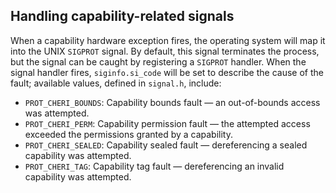 ## Handling capability-related signals

When a capability hardware exception fires, the operating system will map it
into the UNIX `SIGPROT` signal.
By default, this signal terminates the process, but the signal can be caught
by registering a `SIGPROT` handler.
When the signal handler fires, `siginfo.si_code` will be set to
describe the cause of the fault; available values, defined in
`signal.h`, include:

* `PROT_CHERI_BOUNDS`: Capability bounds fault &mdash; an out-of-bounds access was
  attempted.
* `PROT_CHERI_PERM`: Capability permission fault &mdash; the attempted access
  exceeded the permissions granted by a capability.
* `PROT_CHERI_SEALED`: Capability sealed fault &mdash; dereferencing a sealed
  capability was attempted.
* `PROT_CHERI_TAG`: Capability tag fault &mdash; dereferencing an invalid
  capability was attempted.

